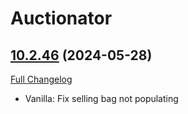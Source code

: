 # Auctionator

## [10.2.46](https://github.com/Auctionator/Auctionator/tree/10.2.46) (2024-05-28)
[Full Changelog](https://github.com/Auctionator/Auctionator/compare/10.2.45...10.2.46) 

- Vanilla: Fix selling bag not populating  
